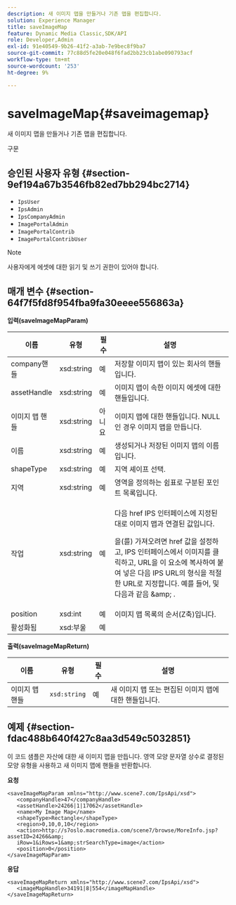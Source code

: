 ```yaml
---
description: 새 이미지 맵을 만들거나 기존 맵을 편집합니다.
solution: Experience Manager
title: saveImageMap
feature: Dynamic Media Classic,SDK/API
role: Developer,Admin
exl-id: 91e40549-9b26-41f2-a3ab-7e9bec8f9ba7
source-git-commit: 77c88d5fe20e048f6fad2bb23cb1abe090793acf
workflow-type: tm+mt
source-wordcount: '253'
ht-degree: 9%

---
```


# saveImageMap{#saveimagemap}

새 이미지 맵을 만들거나 기존 맵을 편집합니다.

구문

## 승인된 사용자 유형 {#section-9ef194a67b3546fb82ed7bb294bc2714}

* `IpsUser`
* `IpsAdmin`
* `IpsCompanyAdmin`
* `ImagePortalAdmin`
* `ImagePortalContrib`
* `ImagePortalContribUser`

>[!NOTE]
>
>사용자에게 에셋에 대한 읽기 및 쓰기 권한이 있어야 합니다.

## 매개 변수 {#section-64f7f5fd8f954fba9fa30eeee556863a}

**입력(saveImageMapParam)**

<table id="table_49649036F46941D2B1F28515674E533B"> 
 <thead> 
  <tr> 
   <th colname="col1" class="entry"> 이름 </th> 
   <th colname="col2" class="entry"> 유형 </th> 
   <th colname="col3" class="entry"> 필수 </th> 
   <th colname="col4" class="entry"> 설명 </th> 
  </tr> 
 </thead>
 <tbody> 
  <tr> 
   <td colname="col1"> <span class="codeph"> <span class="varname"> company핸들 </span> </span> </td> 
   <td colname="col2"> <span class="codeph"> xsd:string </span> </td> 
   <td colname="col3"> 예 </td> 
   <td colname="col4"> 저장할 이미지 맵이 있는 회사의 핸들입니다. </td> 
  </tr> 
  <tr> 
   <td colname="col1"> <span class="codeph"> <span class="varname"> assetHandle </span> </span> </td> 
   <td colname="col2"> <span class="codeph"> xsd:string </span> </td> 
   <td colname="col3"> 예 </td> 
   <td colname="col4"> 이미지 맵이 속한 이미지 에셋에 대한 핸들입니다. </td> 
  </tr> 
  <tr> 
   <td colname="col1"> <span class="codeph"> <span class="varname"> 이미지 맵 핸들 </span> </span> </td> 
   <td colname="col2"> <span class="codeph"> xsd:string </span> </td> 
   <td colname="col3"> 아니요 </td> 
   <td colname="col4"> 이미지 맵에 대한 핸들입니다. NULL인 경우 이미지 맵을 만듭니다. </td> 
  </tr> 
  <tr> 
   <td colname="col1"> <span class="codeph"> <span class="varname"> 이름 </span> </span> </td> 
   <td colname="col2"> <span class="codeph"> xsd:string </span> </td> 
   <td colname="col3"> 예 </td> 
   <td colname="col4"> 생성되거나 저장된 이미지 맵의 이름입니다. </td> 
  </tr> 
  <tr> 
   <td colname="col1"> <span class="codeph"> <span class="varname"> shapeType </span> </span> </td> 
   <td colname="col2"> <span class="codeph"> xsd:string </span> </td> 
   <td colname="col3"> 예 </td> 
   <td colname="col4"> 지역 셰이프 선택. </td> 
  </tr> 
  <tr> 
   <td colname="col1"> <span class="codeph"> <span class="varname"> 지역 </span> </span> </td> 
   <td colname="col2"> <span class="codeph"> xsd:string </span> </td> 
   <td colname="col3"> 예 </td> 
   <td colname="col4"> 영역을 정의하는 쉼표로 구분된 포인트 목록입니다. </td> 
  </tr> 
  <tr> 
   <td colname="col1"> <span class="codeph"> <span class="varname"> 작업 </span> </span> </td> 
   <td colname="col2"> <span class="codeph"> xsd:string </span> </td> 
   <td colname="col3"> 예 </td> 
   <td colname="col4"> <p>다음 <span class="codeph"> href </span> IPS 인터페이스에 지정된 대로 이미지 맵과 연결된 값입니다. </p> <p>을(를) 가져오려면 <span class="codeph"> href </span> 값을 설정하고, IPS 인터페이스에서 이미지를 클릭하고, URL을 이 요소에 복사하여 붙여 넣은 다음 IPS URL의 형식을 적절한 URL로 지정합니다. 예를 들어, <span class="codeph"> 및 </span> 다음과 같음 <span class="codeph"> &amp;amp; </span>. </p> </td> 
  </tr> 
  <tr> 
   <td colname="col1"> <span class="codeph"> <span class="varname"> position </span> </span> </td> 
   <td colname="col2"> <span class="codeph"> xsd:int </span> </td> 
   <td colname="col3"> 예 </td> 
   <td colname="col4"> 이미지 맵 목록의 순서(Z축)입니다. </td> 
  </tr> 
  <tr> 
   <td colname="col1"> <span class="codeph"> <span class="varname"> 활성화됨 </span> </span> </td> 
   <td colname="col2"> <span class="codeph"> xsd:부울 </span> </td> 
   <td colname="col3"> 예 </td> 
   <td colname="col4"></td> 
  </tr> 
 </tbody> 
</table>

**출력(saveImageMapReturn)**

| 이름 | 유형 | 필수 | 설명 |
|---|---|---|---|
| 이미지 맵 핸들 | `xsd:string` | 예 | 새 이미지 맵 또는 편집된 이미지 맵에 대한 핸들입니다. |

## 예제 {#section-fdac488b640f427c8aa3d549c5032851}

이 코드 샘플은 자산에 대한 새 이미지 맵을 만듭니다. 영역 모양 문자열 상수로 결정된 모양 유형을 사용하고 새 이미지 맵에 핸들을 반환합니다.

**요청**

```
<saveImageMapParam xmlns="http://www.scene7.com/IpsApi/xsd"> 
   <companyHandle>47</companyHandle> 
   <assetHandle>24266|1|17062</assetHandle> 
   <name>My Image Map</name> 
   <shapeType>Rectangle</shapeType> 
   <region>0,10,0,10</region> 
   <action>http://s7oslo.macromedia.com/scene7/browse/MoreInfo.jsp?assetID=24266&amp; 
   iRow=1&iRows=1&amp;strSearchType=image</action> 
   <position>0</position> 
</saveImageMapParam>
```

**응답**

```
<saveImageMapReturn xmlns="http://www.scene7.com/IpsApi/xsd"> 
   <imageMapHandle>34191|8|554</imageMapHandle> 
</saveImageMapReturn>
```
